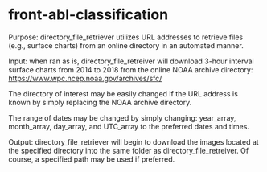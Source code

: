 # front-abl-classification

Purpose: directory_file_retriever utilizes URL addresses to retrieve files (e.g., surface charts) from an online directory in an automated manner.

Input: when ran as is, directory_file_retreiver will download 3-hour interval surface charts from 2014 to 2018 from the online NOAA archive directory: https://www.wpc.ncep.noaa.gov/archives/sfc/

The directory of interest may be easily changed if the URL address is known by simply replacing the NOAA archive directory.

The range of dates may be changed by simply changing: year_array, month_array, day_array, and UTC_array to the preferred dates and times. 

Output: directory_file_retriever will begin to download the images located at the specified directory into the same folder as directory_file_retreiver. Of course, a specified path may be used if preferred.
